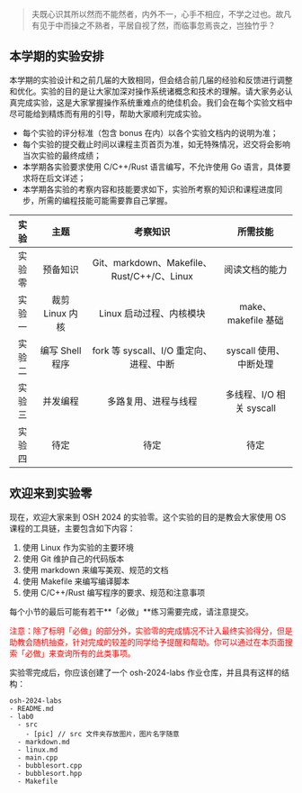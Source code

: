 > <p style="font-family:楷体">  夫既心识其所以然而不能然者，内外不一，心手不相应，不学之过也。故凡有见于中而操之不熟者，平居自视了然，而临事忽焉丧之，岂独竹乎？</p>

## 本学期的实验安排

本学期的实验设计和之前几届的大致相同，但会结合前几届的经验和反馈进行调整和优化。实验的目的是让大家加深对操作系统诸概念和技术的理解。请大家务必认真完成实验，这是大家掌握操作系统重难点的绝佳机会。我们会在每个实验文档中尽可能给到精炼而有用的引导，帮助大家顺利完成实验。

- 每个实验的评分标准（包含 bonus 在内）以各个实验文档内的说明为准；
- 每个实验的提交截止时间以课程主页首页为准，如无特殊情况，迟交将会影响当次实验的最终成绩；
- 本学期各实验要求使用 C/C++/Rust 语言编写，不允许使用 Go 语言，具体要求将在后文详述；
- 本学期各实验的考察内容和技能要求如下，实验所考察的知识和课程进度同步，所需的编程技能可能需要靠自己掌握。

|  实验  |      主题       |                  考察知识                  |         所需技能         |
| :----: | :-------------: | :----------------------------------------: | :----------------------: |
| 实验零 |    预备知识     | Git、markdown、Makefile、Rust/C++/C、Linux |      阅读文档的能力      |
| 实验一 | 裁剪 Linux 内核 |          Linux 启动过程、内核模块          |   make、makefile 基础    |
| 实验二 | 编写 Shell 程序 |  fork 等 syscall、I/O 重定向、进程、中断   |  syscall 使用、中断处理  |
| 实验三 |    并发编程     |            多路复用、进程与线程            | 多线程、I/O 相关 syscall |
| 实验四 |      待定       |                    待定                    |           待定           |

## 欢迎来到实验零

现在，欢迎大家来到 OSH 2024 的实验零。这个实验的目的是教会大家使用 OS 课程的工具链，主要包含如下内容：

1. 使用 Linux 作为实验的主要环境
2. 使用 Git 维护自己的代码版本
3. 使用 markdown 来编写美观、规范的文档
4. 使用 Makefile 来编写编译脚本
5. 使用 C/C++/Rust 编写程序的要求、规范和注意事项

每个小节的最后可能有若干**「必做」**练习需要完成，请注意提交。

<p style="color:red">注意：除了标明「必做」的部分外，实验零的完成情况不计入最终实验得分，但是助教会随机抽查，针对完成的较差的同学给予提醒和帮助。你可以通过在本页面搜索「必做」来查询所有的此类事项。</p>

实验零完成后，你应该创建了一个 osh-2024-labs 作业仓库，并且具有这样的结构：

```
osh-2024-labs
- README.md
- lab0
  - src
    - [pic] // src 文件夹存放图片，图片名字随意
  - markdown.md
  - linux.md
  - main.cpp
  - bubblesort.cpp
  - bubblesort.hpp
  - Makefile
```
